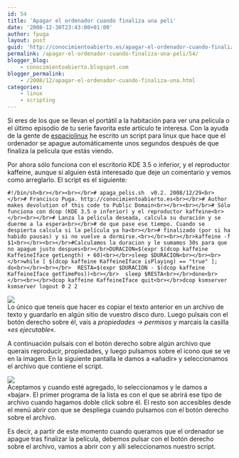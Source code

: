 ```yaml
---
id: 54
title: 'Apagar el ordenador cuando finaliza una peli'
date: '2008-12-30T23:43:00+01:00'
author: fpuga
layout: post
guid: 'http://conocimientoabierto.es/apagar-el-ordenador-cuando-finaliza-una-peli/54/'
permalink: /apagar-el-ordenador-cuando-finaliza-una-peli/54/
blogger_blog:
    - conocimientoabierto.blogspot.com
blogger_permalink:
    - /2008/12/apagar-el-ordenador-cuando-finaliza-una.html
categories:
    - linux
    - scripting
---
```


Si eres de los que se llevan el portátil a la habitación para ver una película o el último episodio de tu serie favorita este artículo te interesa. Con la ayuda de la gente de [espaciolinux](http://www.espaciolinux.com/postlite40062-.html) he escrito un script para linux que hace que el ordenador se apague automáticamente unos segundos después de que finaliza la película que estás viendo.

Por ahora sólo funciona con el escritorio KDE 3.5 o inferior, y el reproductor kaffeine, aunque si alguien está interesado que deje un comentario y vemos como arreglarlo. El script es el siguiente:

```
#!/bin/sh<br></br><br></br># apaga_pelis.sh  v0.2. 2008/12/29<br></br># Francisco Puga. http://conocimientoabierto.es<br></br># Author makes devolution of this code to Public Domain<br></br><br></br># Sólo funciona con dcop (KDE 3.5 o inferior) y el reproductor kaffeine<br></br><br></br># Lanza la pelicula deseada, calcula su duración y se duerme a la espera<br></br># de que pase ese tiempo. Cuando se despierta calcula si la película ya ha<br></br># finalizado (por si ha habido pausas) y si no vuelve a dormirse.<br></br><br></br>kaffeine -f $1<br></br><br></br>#Calculamos la duracion y le sumamos 30s para que no apague justo despues<br></br>DURACION=$(expr $(dcop kaffeine KaffeineIface getLength) + 60)<br></br>sleep $DURACION<br></br><br></br>while [ $(dcop kaffeine KaffeineIface isPlaying) == "true" ]; do<br></br><br></br>  RESTA=$(expr $DURACION - $(dcop kaffeine KaffeineIface getTimePos))<br></br>  sleep $RESTA<br></br>done<br></br><br></br>dcop kaffeine KaffeineIface quit<br></br>dcop ksmserver ksmserver logout 0 2 2
```

[![](http://2.bp.blogspot.com/_wrQ7gWEOyz8/SVqaSwdOWFI/AAAAAAAAADY/HaK5jmgAZ6E/s320/abrir_con.jpg)](http://2.bp.blogspot.com/_wrQ7gWEOyz8/SVqaSwdOWFI/AAAAAAAAADY/HaK5jmgAZ6E/s1600-h/abrir_con.jpg)  
Lo único que teneis que hacer es copiar el texto anterior en un archivo de texto y guardarlo en algún sitio de vuestro disco duro. Luego pulsais con el botón derecho sobre él, vais a <span style="font-style: italic">propiedades -&gt; permisos</span> y marcais la casilla «<span style="font-style: italic">es ejecutable</span>«.

A continuación pulsais con el botón derecho sobre algún archivo que querais reproducir, propiedades, y luego pulsamos sobre el icono que se ve en la imagen. En la siguiente pantalla le damos a «añadir» y seleccionamos el archivo que contiene el script.

[![](http://2.bp.blogspot.com/_wrQ7gWEOyz8/SVqd1jVTprI/AAAAAAAAADg/WF6IUrVF4OU/s320/abrir_con2.jpg)](http://2.bp.blogspot.com/_wrQ7gWEOyz8/SVqd1jVTprI/AAAAAAAAADg/WF6IUrVF4OU/s1600-h/abrir_con2.jpg)  
Aceptamos y cuando esté agregado, lo seleccionamos y le damos a «bajar». El primer programa de la lista es con el que se abrirá ese tipo de archivo cuando hagamos doble click sobre él. El resto son accesibles desde el menú abrir con que se despliega cuando pulsamos con el botón derecho sobre el archivo.

Es decir, a partir de este momento cuando queramos que el ordenador se apague tras finalizar la película, debemos pulsar con el botón derecho sobre el archivo, vamos a abrir con y allí seleccionamos nuestro script.